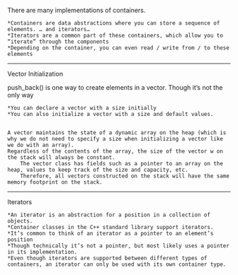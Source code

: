 There are many implementations of containers.

    *Containers are data abstractions where you can store a sequence of elements. … and iterators…
    *Iterators are a common part of these containers, which allow you to “iterate” through the components
    *Depending on the container, you can even read / write from / to these elements

***

Vector Initialization

push_back() is one way to create elements in a vector. Though it’s not the only way

    *You can declare a vector with a size initially
    *You can also initialize a vector with a size and default values.


    A vector maintains the state of a dynamic array on the heap (which is why we do not need to specify a size when initializing a vector like we do with an array).
    Regardless of the contents of the array, the size of the vector w on the stack will always be constant.
        The vector class has fields such as a pointer to an array on the heap, values to keep track of the size and capacity, etc.
        Therefore, all vectors constructed on the stack will have the same memory footprint on the stack.


*** 

Iterators

    *An iterator is an abstraction for a position in a collection of objects.
	*Container classes in the C++ standard library support iterators.
    *It’s common to think of an iterator as a pointer to an element’s position
    *Though technically it’s not a pointer, but most likely uses a pointer in its implementation.
    *Even though iterators are supported between different types of containers, an iterator can only be used with its own container type.



